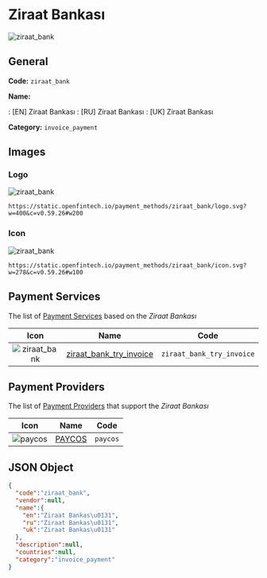 
# Ziraat Bankası 
![ziraat_bank](https://static.openfintech.io/payment_methods/ziraat_bank/logo.svg?w=400&c=v0.59.26#w200)  

## General 
**Code:** `ziraat_bank` 
 
**Name:** 
 
:	[EN] Ziraat Bankası 
:	[RU] Ziraat Bankası 
:	[UK] Ziraat Bankası 
 
**Category:** `invoice_payment` 
 

## Images 

### Logo 
![ziraat_bank](https://static.openfintech.io/payment_methods/ziraat_bank/logo.svg?w=400&c=v0.59.26#w200)  

```
https://static.openfintech.io/payment_methods/ziraat_bank/logo.svg?w=400&c=v0.59.26#w200
```  

### Icon 
![ziraat_bank](https://static.openfintech.io/payment_methods/ziraat_bank/icon.svg?w=278&c=v0.59.26#w100)  

```
https://static.openfintech.io/payment_methods/ziraat_bank/icon.svg?w=278&c=v0.59.26#w100
```  

## Payment Services 
 
The list of [Payment Services](/payment-services/) based on the _Ziraat Bankası_ 

|Icon|Name|Code| 
|:---:|:---:|:---:| 
|![ziraat_bank](https://static.openfintech.io/payment_methods/ziraat_bank/icon.svg?w=278&c=v0.59.26#w100) |[ziraat_bank_try_invoice](/payment-services/ziraat_bank_try_invoice/)|`ziraat_bank_try_invoice`| 
 

## Payment Providers 
 
The list of [Payment Providers](/payment-providers/) that support the _Ziraat Bankası_ 

|Icon|Name|Code| 
|:---:|:---:|:---:| 
|![paycos](https://static.openfintech.io/payment_providers/paycos/icon.svg?w=278&c=v0.59.26#w100) |[PAYCOS](/payment-providers/paycos/)|`paycos`| 
 

## JSON Object 

```json
{
  "code":"ziraat_bank",
  "vendor":null,
  "name":{
    "en":"Ziraat Bankas\u0131",
    "ru":"Ziraat Bankas\u0131",
    "uk":"Ziraat Bankas\u0131"
  },
  "description":null,
  "countries":null,
  "category":"invoice_payment"
}
```  

